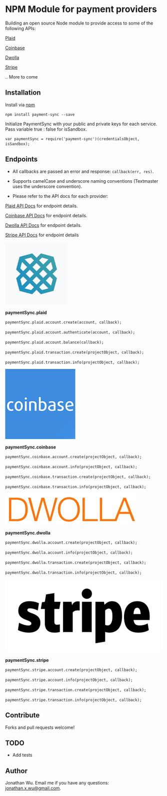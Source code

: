 NPM Module for payment providers
===========

Building an open source Node module to provide access to some of the following APIs:

[Plaid](https://plaid.com/docs/)

[Coinbase](https://developers.coinbase.com/)

[Dwolla](https://developers.dwolla.com/)

[Stripe](https://stripe.com/docs)

.. More to come


Installation
----------

Install via [npm](http://npmjs.org/)

    npm install payment-sync --save


Initialize PaymentSync with your public and private keys for each service. Pass variable true : false for isSandbox.

    var paymentSync = require('payment-sync')(credentialsObject, isSandbox);


Endpoints
----------

- All callbacks are passed an error and response: `callback(err, res)`.

- Supports camelCase and underscore naming conventions (Textmaster uses the underscore convention).

- Please refer to the API docs for each provider:

[Plaid API Docs](https://plaid.com/docs/) for endpoint details.

[Coinbase API Docs](https://developers.coinbase.com/api/v2) for endpoint details.

[Dwolla API Docs](https://docsv2.dwolla.com/) for endpoint details.

[Stripe API Docs](https://stripe.com/docs/api) for endpoint details


![plaid](./images/plaid.jpg)

**paymentSync.plaid**

    paymentSync.plaid.account.create(account, callback);

    paymentSync.plaid.account.authenticate(account, callback);

    paymentSync.plaid.account.balance(callback);

    paymentSync.plaid.transaction.create(projectObject, callback);

    paymentSync.plaid.transaction.info(projectObject, callback);


![plaid](./images/coinbase.png)

**paymentSync.coinbase**

    paymentSync.coinbase.account.create(projectObject, callback);

    paymentSync.coinbase.account.info(projectObject, callback);

    paymentSync.coinbase.transaction.create(projectObject, callback);

    paymentSync.coinbase.transaction.info(projectObject, callback);

![plaid](./images/dwolla.png)

**paymentSync.dwolla**

    paymentSync.dwolla.account.create(projectObject, callback);

    paymentSync.dwolla.account.info(projectObject, callback);

    paymentSync.dwolla.transaction.create(projectObject, callback);

    paymentSync.dwolla.transaction.info(projectObject, callback);

![plaid](./images/stripe.png)

**paymentSync.stripe**

    paymentSync.stripe.account.create(projectObject, callback);

    paymentSync.stripe.account.info(projectObject, callback);

    paymentSync.stripe.transaction.create(projectObject, callback);

    paymentSync.stripe.transaction.info(projectObject, callback);


Contribute
----------

Forks and pull requests welcome!

TODO
----------
* Add tests


Author
----------

Jonathan Wu. Email me if you have any questions: [jonathan.x.wu@gmail.com](mailto:jonathan.x.wu@gmail.com).
